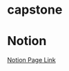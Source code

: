 # capstone





# Notion
[Notion Page Link](https://vintage-scale-5ff.notion.site/SKKU-Notice-3aebe94651e74d07af922449aafe40cb)
